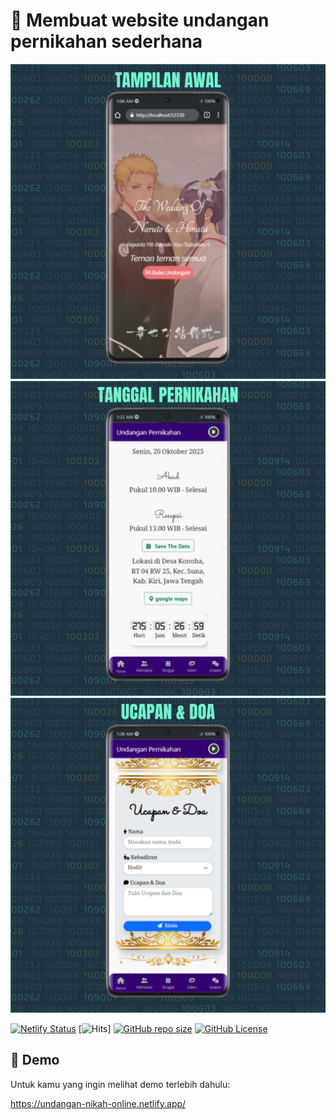 # 💌 Membuat website undangan pernikahan sederhana

![Thumbnail](/assets/images/2.png)
![Thumbnail](/assets/images/6.png)
![Thumbnail](/assets/images/10.png)

[![Netlify Status](https://api.netlify.com/api/v1/badges/cef32dbf-f26f-4865-84a9-b85a439c9994/deploy-status)](https://app.netlify.com/sites/undangan-nikah-online/deploys)
[![Hits](https://komarev.com/ghpvc/?username=undangan-pernikahan&label=%20views&color=brightgreen&style=flat)]
[![GitHub repo size](https://img.shields.io/github/repo-size/TeploLite/Undangan-Pernikahan?color=brightgreen)](https://shields.io)
[![GitHub License](https://img.shields.io/github/license/TeploLite/Undangan-Pernikahan?color=brightgreen)](https://shields.io)

## 🚀 Demo

Untuk kamu yang ingin melihat demo terlebih dahulu:

https://undangan-nikah-online.netlify.app/
